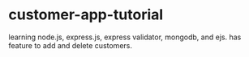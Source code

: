 # customer-app-tutorial
learning node.js, express.js, express validator, mongodb, and ejs. has feature to add and delete customers.
